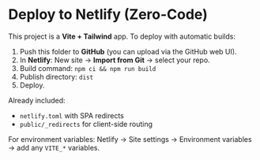 # Deploy to Netlify (Zero-Code)

This project is a **Vite + Tailwind** app. To deploy with automatic builds:

1) Push this folder to **GitHub** (you can upload via the GitHub web UI).
2) In **Netlify**: New site → **Import from Git** → select your repo.
3) Build command: `npm ci && npm run build`
4) Publish directory: `dist`
5) Deploy.

Already included:
- `netlify.toml` with SPA redirects
- `public/_redirects` for client-side routing

For environment variables: Netlify → Site settings → Environment variables → add any `VITE_*` variables.
